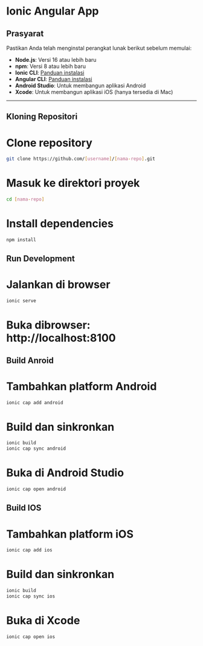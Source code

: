 # Ionic Angular App

## Prasyarat
Pastikan Anda telah menginstal perangkat lunak berikut sebelum memulai:
- **Node.js**: Versi 16 atau lebih baru
- **npm**: Versi 8 atau lebih baru
- **Ionic CLI**: [Panduan instalasi](https://ionicframework.com/docs/cli)
- **Angular CLI**: [Panduan instalasi](https://angular.io/cli)
- **Android Studio**: Untuk membangun aplikasi Android
- **Xcode**: Untuk membangun aplikasi iOS (hanya tersedia di Mac)

---

## Kloning Repositori
# Clone repository
```bash
git clone https://github.com/[username]/[nama-repo].git
```

# Masuk ke direktori proyek
```bash
cd [nama-repo]
```

# Install dependencies
```bash
npm install
```

## Run Development

# Jalankan di browser
```bash
ionic serve
```

# Buka dibrowser: http://localhost:8100


## Build Anroid

# Tambahkan platform Android
```bash
ionic cap add android
```

# Build dan sinkronkan
```bash
ionic build
ionic cap sync android
```

# Buka di Android Studio
```bash
ionic cap open android
```

## Build IOS

# Tambahkan platform iOS
```bash
ionic cap add ios
```

# Build dan sinkronkan
```bash
ionic build
ionic cap sync ios
```

# Buka di Xcode
```bash
ionic cap open ios
```

